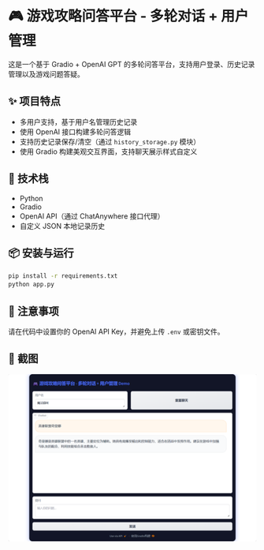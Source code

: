 # 🎮 游戏攻略问答平台 - 多轮对话 + 用户管理

这是一个基于 Gradio + OpenAI GPT 的多轮问答平台，支持用户登录、历史记录管理以及游戏问题答疑。

## ✨ 项目特点

- 多用户支持，基于用户名管理历史记录
- 使用 OpenAI 接口构建多轮问答逻辑
- 支持历史记录保存/清空（通过 `history_storage.py` 模块）
- 使用 Gradio 构建美观交互界面，支持聊天展示样式自定义

## 🧠 技术栈

- Python
- Gradio
- OpenAI API（通过 ChatAnywhere 接口代理）
- 自定义 JSON 本地记录历史

## 📦 安装与运行

```bash
pip install -r requirements.txt
python app.py
```

## 🔐 注意事项

请在代码中设置你的 OpenAI API Key，并避免上传 `.env` 或密钥文件。

## 📸 截图

![alt text](image.png)